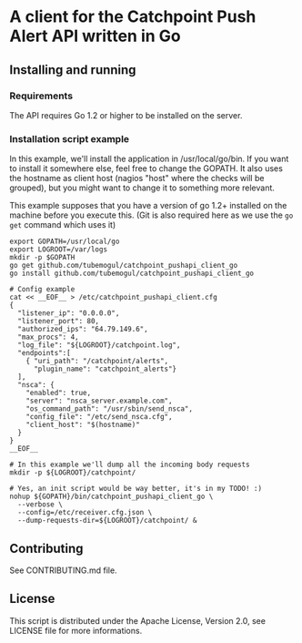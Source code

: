 # A client for the Catchpoint Push Alert API written in Go

## Installing and running

### Requirements

The API requires Go 1.2 or higher to be installed on the server.

### Installation script example

In this example, we'll install the application in /usr/local/go/bin. If you want
to install it somewhere else, feel free to change the GOPATH.
It also uses the hostname as client host (nagios "host" where the checks will be
grouped), but you might want to change it to something more relevant.

This example supposes that you have a version of go 1.2+ installed on the
machine before you execute this. (Git is also required here as we use the `go
get` command which uses it)

```
export GOPATH=/usr/local/go
export LOGROOT=/var/logs
mkdir -p $GOPATH
go get github.com/tubemogul/catchpoint_pushapi_client_go
go install github.com/tubemogul/catchpoint_pushapi_client_go

# Config example
cat << __EOF__ > /etc/catchpoint_pushapi_client.cfg
{
  "listener_ip": "0.0.0.0",
  "listener_port": 80,
  "authorized_ips": "64.79.149.6",
  "max_procs": 4,
  "log_file": "${LOGROOT}/catchpoint.log",
  "endpoints":[
    { "uri_path": "/catchpoint/alerts",
      "plugin_name": "catchpoint_alerts"}
  ],
  "nsca": {
    "enabled": true,
    "server": "nsca_server.example.com",
    "os_command_path": "/usr/sbin/send_nsca",
    "config_file": "/etc/send_nsca.cfg",
    "client_host": "$(hostname)"
  }
}
__EOF__

# In this example we'll dump all the incoming body requests
mkdir -p ${LOGROOT}/catchpoint/

# Yes, an init script would be way better, it's in my TODO! :)
nohup ${GOPATH}/bin/catchpoint_pushapi_client_go \
  --verbose \
  --config=/etc/receiver.cfg.json \
  --dump-requests-dir=${LOGROOT}/catchpoint/ &
```

## Contributing

See CONTRIBUTING.md file.

## License

This script is distributed under the Apache License, Version 2.0, see LICENSE file
for more informations.
